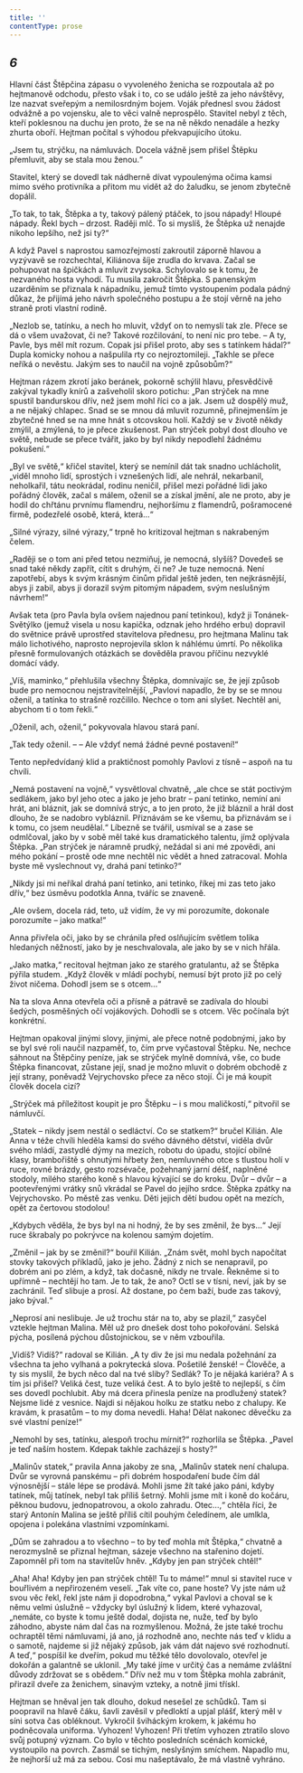 ```yaml
---
title: ''
contentType: prose
---
```


<section>

## _6_

Hlavní část Štěpčina zápasu o vyvoleného ženicha se rozpoutala až po hejtmanově odchodu, přesto však i to, co se událo ještě za jeho návštěvy, lze nazvat sveřepým a nemilosrdným bojem. Voják přednesl svou žádost odvážně a po vojensku, ale to věci valně neprospělo. Stavitel nebyl z těch, kteří poklesnou na duchu jen proto, že se na ně někdo nenadále a hezky zhurta oboří. Hejtman počítal s výhodou překvapujícího útoku.

„Jsem tu, strýčku, na námluvách. Docela vážně jsem přišel Štěpku přemluvit, aby se stala mou ženou.“

Stavitel, který se dovedl tak nádherně dívat vypoulenýma očima kamsi mimo svého protivníka a přitom mu vidět až do žaludku, se jenom zbytečně dopálil.

„To tak, to tak, Štěpka a ty, takový pálený ptáček, to jsou nápady! Hloupé nápady. Řekl bych – drzost. Raději mlč. To si myslíš, že Štěpka už nenajde nikoho lepšího, než jsi ty?“

A když Pavel s naprostou samozřejmostí zakroutil záporně hlavou a vyzývavě se rozchechtal, Kiliánova šíje zrudla do krvava. Začal se pohupovat na špičkách a mluvit zvysoka. Schylovalo se k tomu, že nezvaného hosta vyhodí. Tu musila zakročit Štěpka. S panenským uzarděním se přiznala k nápadníku, jemuž tímto vystoupením podala pádný důkaz, že přijímá jeho návrh společného postupu a že stojí věrně na jeho straně proti vlastní rodině.

„Nezlob se, tatínku, a nech ho mluvit, vždyť on to nemyslí tak zle. Přece se dá o všem uvažovat, či ne? Takové rozčilování, to není nic pro tebe. – A ty, Pavle, bys měl mít rozum. Copak jsi přišel proto, aby ses s tatínkem hádal?“ Dupla komicky nohou a našpulila rty co nejroztomileji. „Takhle se přece neříká o nevěstu. Jakým ses to naučil na vojně způsobům?“

Hejtman rázem zkrotí jako beránek, pokorně schýlil hlavu, přesvědčivě zakýval tykadly knírů a zašveholil skoro potichu: „Pan strýček na mne spustil bandurskou dřív, než jsem mohl říci co a jak. Jsem už dospělý muž, a ne nějaký chlapec. Snad se se mnou dá mluvit rozumně, přinejmenším je zbytečné hned se na mne hnát s otcovskou holí. Každý se v životě někdy zmýlil, a zmýlená, to je přece zkušenost. Pan strýček pobyl dost dlouho ve světě, nebude se přece tvářit, jako by byl nikdy nepodlehl žádnému pokušení.“

„Byl ve světě,“ křičel stavitel, který se nemínil dát tak snadno uchlácholit, „viděl mnoho lidí, sprostých i vznešených lidí, ale nehrál, nekarbanil, neholkařil, tátu neokrádal, rodinu neničil, přišel mezi pořádné lidi jako pořádný člověk, začal s málem, oženil se a získal jmění, ale ne proto, aby je hodil do chřtánu prvnímu flamendru, nejhoršímu z flamendrů, pošramocené firmě, podezřelé osobě, která, která…“

„Silné výrazy, silné výrazy,“ trpně ho kritizoval hejtman s nakrabeným čelem.

„Raději se o tom ani před tetou nezmiňuj, je nemocná, slyšíš? Dovedeš se snad také někdy zapřít, cítit s druhým, či ne? Je tuze nemocná. Není zapotřebí, abys k svým krásným činům přidal ještě jeden, ten nejkrásnější, abys ji zabil, abys ji dorazil svým pitomým nápadem, svým neslušným návrhem!“

Avšak teta (pro Pavla byla ovšem najednou paní tetinkou), když ji Tonánek-Světýlko (jemuž visela u nosu kapička, odznak jeho hrdého erbu) dopravil do světnice právě uprostřed stavitelova přednesu, pro hejtmana Malinu tak málo lichotivého, naprosto neprojevila sklon k náhlému úmrtí. Po několika přesně formulovaných otázkách se dověděla pravou příčinu nezvyklé domácí vády.

„Víš, maminko,“ přehlušila všechny Štěpka, domnívajíc se, že její způsob bude pro nemocnou nejstravitelnější, „Pavlovi napadlo, že by se se mnou oženil, a tatínka to strašně rozčililo. Nechce o tom ani slyšet. Nechtěl ani, abychom ti o tom řekli.“

„Oženil, ach, oženil,“ pokyvovala hlavou stará paní.

„Tak tedy oženil. – – Ale vždyť nemá žádné pevné postavení!“

Tento nepředvídaný klid a praktičnost pomohly Pavlovi z tísně – aspoň na tu chvíli.

„Nemá postavení na vojně,“ vysvětloval chvatně, „ale chce se stát poctivým sedlákem, jako byl jeho otec a jako je jeho bratr – paní tetinko, nemíní ani hrát, ani bláznit, jak se domnívá strýc, a to jen proto, že již bláznil a hrál dost dlouho, že se nadobro vybláznil. Přiznávám se ke všemu, ba přiznávám se i k tomu, co jsem neudělal.“ Líbezně se tvářil, usmíval se a zase se odmlčoval, jako by v sobě měl také kus dramatického talentu, jímž oplývala Štěpka. „Pan strýček je náramně prudký, nežádal si ani mé zpovědi, ani mého pokání – prostě ode mne nechtěl nic vědět a hned zatracoval. Mohla byste mě vyslechnout vy, drahá paní tetinko?“

„Nikdy jsi mi neříkal drahá paní tetinko, ani tetinko, říkej mi zas teto jako dřív,“ bez úsměvu podotkla Anna, tváříc se znaveně.

„Ale ovšem, docela rád, teto, už vidím, že vy mi porozumíte, dokonale porozumíte – jako matka!“

Anna přivřela oči, jako by se chránila před oslňujícím světlem tolika hledaných něžností, jako by je neschvalovala, ale jako by se v nich hřála.

„Jako matka,“ recitoval hejtman jako ze starého gratulantu, až se Štěpka pýřila studem. „Když člověk v mládí pochybí, nemusí být proto již po celý život ničema. Dohodl jsem se s otcem…“

Na ta slova Anna otevřela oči a přísně a pátravě se zadívala do hloubi šedých, posměšných očí vojákových. Dohodli se s otcem. Věc počínala být konkrétní.

Hejtman opakoval jinými slovy, jinými, ale přece notně podobnými, jako by se byl své roli naučil nazpaměť, to, čím prve vyčastoval Štěpku. Ne, nechce sáhnout na Štěpčiny peníze, jak se strýček mylně domnívá, vše, co bude Štěpka financovat, zůstane její, snad je možno mluvit o dobrém obchodě z její strany, poněvadž Vejrychovsko přece za něco stojí. Či je má koupit člověk docela cizí?

„Strýček má příležitost koupit je pro Štěpku – i s mou maličkostí,“ pitvořil se námluvčí.

„Statek – nikdy jsem nestál o sedláctví. Co se statkem?“ bručel Kilián. Ale Anna v téže chvíli hleděla kamsi do svého dávného dětství, viděla dvůr svého mládí, zastydlé dýmy na mezích, robotu do úpadu, stojící obilné klasy, brambořiště s ohnutými hřbety žen, nemluvného otce s tlustou holí v ruce, rovné brázdy, gesto rozsévače, požehnaný jarní déšť, naplněné stodoly, milého starého koně s hlavou kývající se do kroku. Dvůr – dvůr – a pootevřenými vrátky snů vkrádal se Pavel do jejího srdce. Štěpka zpátky na Vejrychovsko. Po městě zas venku. Děti jejich dětí budou opět na mezích, opět za čertovou stodolou!

„Kdybych věděla, že bys byl na ni hodný, že by ses změnil, že bys…“ Její ruce škrabaly po pokrývce na kolenou samým dojetím.

„Změnil – jak by se změnil?“ bouřil Kilián. „Znám svět, mohl bych napočítat stovky takových příkladů, jako je jeho. Žádný z nich se nenapravil, po dobrém ani po zlém, a když, tak dočasně, nikdy ne trvale. Řekněme si to upřímně – nechtějí ho tam. Je to tak, že ano? Octl se v tísni, neví, jak by se zachránil. Teď slibuje a prosí. Až dostane, po čem baží, bude zas takový, jako býval.“

„Neprosí ani neslibuje. Je už trochu stár na to, aby se plazil,“ zasyčel vztekle hejtman Malina. Měl už pro dnešek dost toho pokořování. Selská pýcha, posílená pýchou důstojnickou, se v něm vzbouřila.

„Vidíš? Vidíš?“ radoval se Kilián. „A ty div že jsi mu nedala požehnání za všechna ta jeho vylhaná a pokrytecká slova. Pošetilé ženské! – Člověče, a ty sis myslil, že bych něco dal na tvé sliby? Sedlák? To je nějaká kariéra? A s tím jsi přišel? Veliká čest, tuze veliká čest. A to bylo ještě to nejlepší, s čím ses dovedl pochlubit. Aby má dcera přinesla peníze na prodlužený statek? Nejsme lidé z vesnice. Najdi si nějakou holku ze statku nebo z chalupy. Ke kravám, k prasatům – to my doma nevedli. Haha! Dělat nakonec děvečku za své vlastní peníze!“

„Nemohl by ses, tatínku, alespoň trochu mírnit?“ rozhorlila se Štěpka. „Pavel je teď naším hostem. Kdepak takhle zacházejí s hosty?“

„Malinův statek,“ pravila Anna jakoby ze sna, „Malinův statek není chalupa. Dvůr se vyrovná panskému – při dobrém hospodaření bude čím dál výnosnější – stále lépe se prodává. Mohli jsme žít také jako páni, kdyby tatínek, můj tatínek, nebyl tak příliš šetrný. Mohli jsme mít i koně do kočáru, pěknou budovu, jednopatrovou, a okolo zahradu. Otec…,“ chtěla říci, že starý Antonín Malina se ještě příliš cítil pouhým čeledínem, ale umlkla, opojena i polekána vlastními vzpomínkami.

„Dům se zahradou a to všechno – to by teď mohla mít Štěpka,“ chvatně a nerozmyslně se přiznal hejtman, sázeje všechno na stařenino dojetí. Zapomněl při tom na stavitelův hněv. „Kdyby jen pan strýček chtěl!“

„Aha! Aha! Kdyby jen pan strýček chtěl! Tu to máme!“ mnul si stavitel ruce v bouřlivém a nepřirozeném veselí. „Tak víte co, pane hoste? Vy jste nám už svou věc řekl, řekl jste nám ji dopodrobna,“ vykal Pavlovi a choval se k němu velmi úslužně – vždycky byl úslužný k lidem, které vyhazoval, „nemáte, co byste k tomu ještě dodal, dojista ne, nuže, teď by bylo záhodno, abyste nám dal čas na rozmyšlenou. Možná, že jste také trochu ochraptěl těmi námluvami, já ano, já rozhodně ano, nechte nás teď v klidu a o samotě, najdeme si již nějaký způsob, jak vám dát najevo své rozhodnutí. A teď,“ pospíšil ke dveřím, pokud mu těžké tělo dovolovalo, otevřel je dokořán a galantně se uklonil. „My také jíme v určitý čas a nemáme zvláštní důvody zdržovat se s obědem.“ Dřív než mu v tom Štěpka mohla zabránit, přirazil dveře za ženichem, sinavým vzteky, a notně jimi třískl.

Hejtman se hněval jen tak dlouho, dokud nesešel ze schůdků. Tam si poopravil na hlavě čáku, šavli zavěsil v předloktí a upjal plášť, který měl v síni sotva čas obléknout. Vykročil šviháckým krokem, k jakému ho podněcovala uniforma. Vyhozen! Vyhozen! Při třetím vyhozen ztratilo slovo svůj potupný význam. Co bylo v těchto posledních scénách komické, vystoupilo na povrch. Zasmál se tichým, neslyšným smíchem. Napadlo mu, že nejhorší už má za sebou. Cosi mu našeptávalo, že má vlastně vyhráno.

</section>
